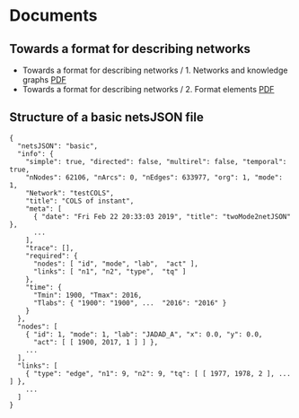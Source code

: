 # Documents

## Towards a format for describing networks

   - Towards a format for describing networks / 1. Networks and knowledge graphs [PDF](format1.pdf)
   - Towards a format for describing networks / 2. Format elements [PDF](format2.pdf)




## Structure of a basic netsJSON file

```
{
  "netsJSON": "basic",
  "info": {
    "simple": true, "directed": false, "multirel": false, "temporal": true,
    "nNodes": 62106, "nArcs": 0, "nEdges": 633977, "org": 1, "mode": 1,
    "Network": "testCOLS",
    "title": "COLS of instant",
    "meta": [
      { "date": "Fri Feb 22 20:33:03 2019", "title": "twoMode2netJSON" },
      ...
    ],
    "trace": [],
    "required": {
      "nodes": [ "id", "mode", "lab",  "act" ],
      "links": [ "n1", "n2", "type",  "tq" ]
    },
    "time": {
      "Tmin": 1900, "Tmax": 2016,
      "Tlabs": { "1900": "1900", ...  "2016": "2016" }
    }
  },
  "nodes": [
    { "id": 1, "mode": 1, "lab": "JADAD_A", "x": 0.0, "y": 0.0,
      "act": [ [ 1900, 2017, 1 ] ] },
    ...
  ],
  "links": [
    { "type": "edge", "n1": 9, "n2": 9, "tq": [ [ 1977, 1978, 2 ], ... ] },
    ...
  ]
}
```
